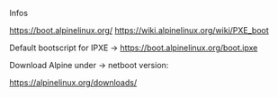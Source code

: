 Infos 

https://boot.alpinelinux.org/
https://wiki.alpinelinux.org/wiki/PXE_boot

Default bootscript for IPXE -> https://boot.alpinelinux.org/boot.ipxe

Download Alpine under -> netboot version: 

https://alpinelinux.org/downloads/